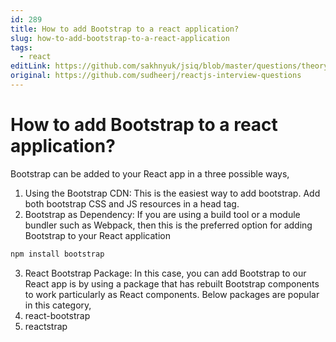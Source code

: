 ```yaml
---
id: 289
title: How to add Bootstrap to a react application?
slug: how-to-add-bootstrap-to-a-react-application
tags:
  - react
editLink: https://github.com/sakhnyuk/jsiq/blob/master/questions/theory/react/289.md
original: https://github.com/sudheerj/reactjs-interview-questions
---
```


# How to add Bootstrap to a react application?

Bootstrap can be added to your React app in a three possible ways,

1. Using the Bootstrap CDN: This is the easiest way to add bootstrap. Add both bootstrap CSS and JS resources in a head tag.
2. Bootstrap as Dependency: If you are using a build tool or a module bundler such as Webpack, then this is the preferred option for adding Bootstrap to your React application

```javascript
npm install bootstrap
```

3. React Bootstrap Package: In this case, you can add Bootstrap to our React app is by using a package that has rebuilt Bootstrap components to work particularly as React components. Below packages are popular in this category,
1. react-bootstrap
1. reactstrap